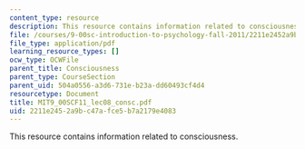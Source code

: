 ```yaml
---
content_type: resource
description: This resource contains information related to consciousness.
file: /courses/9-00sc-introduction-to-psychology-fall-2011/2211e2452a9bc47afce5b7a2179e4083_MIT9_00SCF11_lec08_consc.pdf
file_type: application/pdf
learning_resource_types: []
ocw_type: OCWFile
parent_title: Consciousness
parent_type: CourseSection
parent_uid: 504a0556-a3d6-731e-b23a-dd60493cf4d4
resourcetype: Document
title: MIT9_00SCF11_lec08_consc.pdf
uid: 2211e245-2a9b-c47a-fce5-b7a2179e4083
---
```

This resource contains information related to consciousness.

